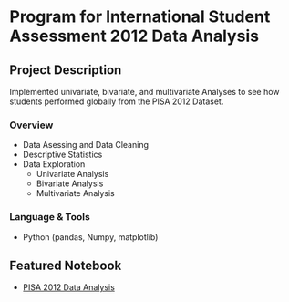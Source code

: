 # Program for International Student Assessment 2012 Data Analysis
## Project Description
Implemented univariate, bivariate, and multivariate Analyses to see how students performed globally from the PISA 2012 Dataset.

### Overview
  - Data Asessing and Data Cleaning
  - Descriptive Statistics 
  - Data Exploration
    - Univariate Analysis
    - Bivariate Analysis
    - Multivariate Analysis

### Language & Tools
* Python (pandas, Numpy, matplotlib)

## Featured Notebook
* [PISA 2012 Data Analysis](https://dpghazi.github.io/projects/pisa-2012-data-analysis.html)
